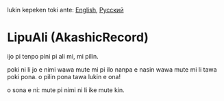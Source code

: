 lukin kepeken toki ante: [English](../master/README.md "View in English"), [Русский](../master/README.ru-RU.md "Смотреть на русском")

# LipuAli (AkashicRecord)
ijo pi tenpo pini pi ali mi, mi pilin.

poki ni li jo e nimi wawa mute mi pi ilo nanpa e nasin wawa mute mi li tawa poki pona. o pilin pona tawa lukin e ona!

o sona e ni: mute pi nimi ni li ike mute kin.
